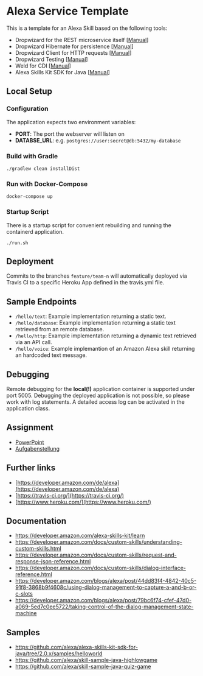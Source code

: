 # Alexa Service Template
This is a template for an Alexa Skill based on the following tools:
- Dropwizard for the REST microservice itself [[Manual](https://www.dropwizard.io/1.3.5/docs/manual/core.html)]
- Dropwizard Hibernate for persistence [[Manual](https://www.dropwizard.io/1.3.5/docs/manual/hibernate.html)]
- Dropwizard Client for HTTP requests [[Manual](https://www.dropwizard.io/1.3.5/docs/manual/client.html)]
- Dropwizard Testing [[Manual](https://www.dropwizard.io/1.3.5/docs/manual/testing.html)]
- Weld for CDI [[Manual](http://weld.cdi-spec.org/documentation/)]
- Alexa Skills Kit SDK for Java [[Manual](https://github.com/alexa/alexa-skills-kit-sdk-for-java)]

## Local Setup
### Configuration
The application expects two environment variables:
- __PORT__: The port the webserver will listen on
- __DATABSE_URL__: e.g. `postgres://user:secret@db:5432/my-database`

### Build with Gradle
```
./gradlew clean installDist
```

### Run with Docker-Compose
```
docker-compose up
```

### Startup Script
There is a startup script for convenient rebuilding and running the containerd application.
```
./run.sh
```

## Deployment
Commits to the branches `feature/team-n` will automatically deployed via Travis CI to a specific Heroku App defined
in the travis.yml file. 

## Sample Endpoints

- `/hello/text`: Example implementation returning a static text.
- `/hello/database`: Example implementation returning a static text retrieved from an remote database.
- `/hello/http`: Example implementation returning a dynamic text retrieved via an API call.
- `/hello/voice`: Example implemantion of an Amazon Alexa skill returning an hardcoded text message.

## Debugging

Remote debugging for the __local(!)__ application container is supported under port 5005.
Debugging the deployed application is not possible, so please work with log statements. A detailed access log can
be activated in the application class.

## Assignment

- [PowerPoint](goo.gl/BL3wgp)
- [Aufgabenstellung](https://goo.gl/FjUitW)

## Further links
- [https://developer.amazon.com/de/alexa](https://developer.amazon.com/de/alexa)
- [https://travis-ci.org/](https://travis-ci.org/)
- [https://www.heroku.com/](https://www.heroku.com/)

## Documentation
- https://developer.amazon.com/alexa-skills-kit/learn
- https://developer.amazon.com/docs/custom-skills/understanding-custom-skills.html
- https://developer.amazon.com/docs/custom-skills/request-and-response-json-reference.html
- https://developer.amazon.com/docs/custom-skills/dialog-interface-reference.html
- https://developer.amazon.com/blogs/alexa/post/44dd83f4-4842-40c5-91f8-3868b9f4608c/using-dialog-management-to-capture-a-and-b-or-c-slots
- https://developer.amazon.com/blogs/alexa/post/79bc6f74-cfef-47d0-a069-5ed7c0ee5722/taking-control-of-the-dialog-management-state-machine


## Samples
- https://github.com/alexa/alexa-skills-kit-sdk-for-java/tree/2.0.x/samples/helloworld
- https://github.com/alexa/skill-sample-java-highlowgame
- https://github.com/alexa/skill-sample-java-quiz-game
